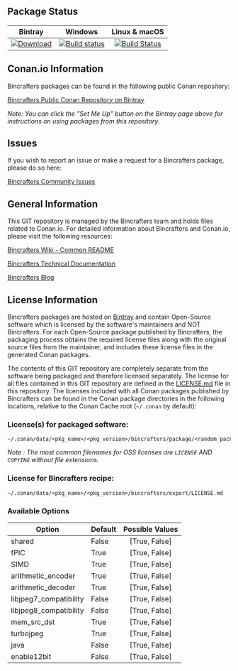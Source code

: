 ## Package Status

| Bintray | Windows | Linux & macOS |
|:--------:|:---------:|:-----------------:|
|[![Download](https://api.bintray.com/packages/bincrafters/public-conan/mozjpeg%3Abincrafters/images/download.svg) ](https://bintray.com/bincrafters/public-conan/mozjpeg%3Abincrafters/_latestVersion)|[![Build status](https://ci.appveyor.com/api/projects/status/github/bincrafters/conan-mozjpeg?svg=true)](https://ci.appveyor.com/project/bincrafters/conan-mozjpeg)|[![Build Status](https://travis-ci.org/bincrafters/conan-mozjpeg.svg)](https://travis-ci.org/bincrafters/conan-mozjpeg)|

## Conan.io Information

Bincrafters packages can be found in the following public Conan repository:

[Bincrafters Public Conan Repository on Bintray](https://bintray.com/bincrafters/public-conan)

*Note: You can click the "Set Me Up" button on the Bintray page above for instructions on using packages from this repository.*

## Issues

If you wish to report an issue or make a request for a Bincrafters package, please do so here:

[Bincrafters Community Issues](https://github.com/bincrafters/community/issues)

## General Information

This GIT repository is managed by the Bincrafters team and holds files related to Conan.io.  For detailed information about Bincrafters and Conan.io, please visit the following resources:

[Bincrafters Wiki - Common README](https://github.com/bincrafters/community/wiki/Common-README.md)

[Bincrafters Technical Documentation](http://bincrafters.readthedocs.io/en/latest/)

[Bincrafters Blog](https://bincrafters.github.io)

## License Information

Bincrafters packages are hosted on [Bintray](https://bintray.com) and contain Open-Source software which is licensed by the software's maintainers and NOT Bincrafters.  For each Open-Source package published by Bincrafters, the packaging process obtains the required license files along with the original source files from the maintainer, and includes these license files in the generated Conan packages.

The contents of this GIT repository are completely separate from the software being packaged and therefore licensed separately.  The license for all files contained in this GIT repository are defined in the [LICENSE.md](LICENSE.md) file in this repository.  The licenses included with all Conan packages published by Bincrafters can be found in the Conan package directories in the following locations, relative to the Conan Cache root (`~/.conan` by default):

### License(s) for packaged software:

    ~/.conan/data/<pkg_name>/<pkg_version>/bincrafters/package/<random_package_id>/license/<LICENSE_FILES_HERE>

*Note :   The most common filenames for OSS licenses are `LICENSE` AND `COPYING` without file extensions.*

### License for Bincrafters recipe:

    ~/.conan/data/<pkg_name>/<pkg_version>/bincrafters/export/LICENSE.md


### Available Options
| Option        | Default | Possible Values  |
| ------------- |:----------------- |:------------:|
| shared      | False |  [True, False] |
| fPIC      | True |  [True, False] |
| SIMD      | True |  [True, False] |
| arithmetic_encoder      | True |  [True, False] |
| arithmetic_decoder      | True |  [True, False] |
| libjpeg7_compatibility      | False |  [True, False] |
| libjpeg8_compatibility      | False |  [True, False] |
| mem_src_dst      | True |  [True, False] |
| turbojpeg      | True |  [True, False] |
| java      | False |  [True, False] |
| enable12bit      | False |  [True, False] |


